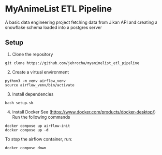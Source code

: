 # MyAnimeList ETL Pipeline
A basic data engineering project fetching data from Jikan API and creating a snowflake schema loaded into a postgres server


## Setup

1. Clone the repository
```
git clone https://github.com/jehrocha/myanimelist_etl_pipeline
```
2. Create a virtual environment
```
python3 -m venv airflow_venv
source airflow_venv/bin/activate
```
3. Install dependencies
```
bash setup.sh
```
4. Install Docker
See (https://www.docker.com/products/docker-desktop/)
Run the following commands
```
docker compose up airflow-init
docker compose up -d
```
To stop the airflow container, run:
```
docker compose down
```
